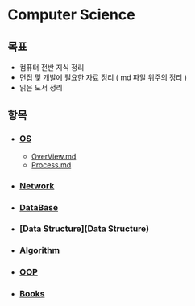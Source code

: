 # Computer Science

## 목표

- 컴퓨터 전반 지식 정리
- 면접 및 개발에 필요한 자료 정리 ( md 파일 위주의 정리 )
- 읽은 도서 정리





## 항목



- ###  [OS](OS) 

  -  [OverView.md](OS/OverView.md) 
  -   [Process.md](OS/Process.md) 
  
- ###  [Network](Network) 

  

- ###  [DataBase](DataBase) 

  

- ###  [Data Structure](Data Structure) 

  

- ###  [Algorithm](Algorithm) 



- ###  [OOP](OOP) 



- ###  [Books](Books) 



